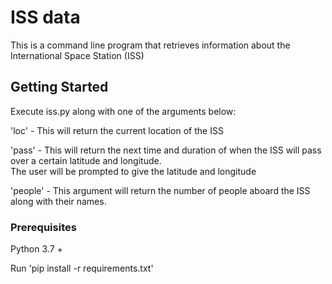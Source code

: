 # ISS data

This is a command line program that retrieves information about the International Space Station (ISS)

## Getting Started

Execute iss.py along with one of the arguments below:

'loc' - This will return the current location of the ISS

'pass' - This will return the next time and duration of when the ISS will pass over a certain latitude and longitude.  
    The user will be prompted to give the latitude and longitude
    
'people' - This argument will return the number of people aboard the ISS along with their names.
 

### Prerequisites

Python 3.7 +

Run 'pip install -r requirements.txt'